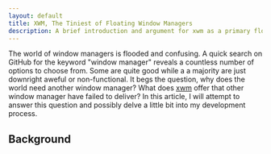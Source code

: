 ```yaml
---
layout: default
title: XWM, The Tiniest of Floating Window Managers
description: A brief introduction and argument for xwm as a primary floating window manager.
---
```


The world of window managers is flooded and confusing. A quick search on GitHub 
for the keyword "window manager" reveals a countless number of options to choose from. Some are quite good while a a majority are just downright aweful or non-functional. It begs the question, why does the world need another window 
manager? What does [xwm](http://github.com/mcpcpc/xwm) offer that other window 
manager have failed to deliver? In this article, I will attempt to answer this question and possibly delve a little bit into my development process.

## Background


